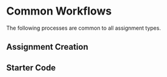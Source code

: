 # Common Workflows

The following processes are common to all assignment types.


## Assignment Creation


## Starter Code

